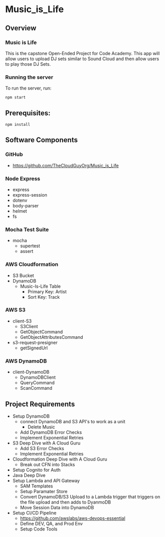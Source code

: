 # Music_is_Life

## Overview
### Music is Life
This is the capstone Open-Ended Project for Code Academy. This app will allow users to upload DJ sets similar to Sound Cloud and then allow users to play those DJ Sets.

### Running the server
To run the server, run:

```
npm start
```    

## Prerequisites:

```
npm install 
```

## Software Components
### GitHub
- https://github.com/TheCloudGuyOrg/Music_is_Life

### Node Express
- express
- express-session
- dotenv
- body-parser
- helmet
- fs

### Mocha Test Suite
- mocha 
    - supertest
    - assert

### AWS Cloudformation
- S3 Bucket
- DynamoDB
    - Music-Is-Life Table
        - Primary Key: Artist
        - Sort Key: Track

### AWS S3
- client-S3
    - S3Client
    - GetObjectCommand
    - GetObjectAttributesCommand
- s3-request-presigner
    - getSignedUrl

### AWS DynamoDB
- client-DynamoDB
    - DynamoDBClient
    - QueryCommand
    - ScanCommand


## Project Requirements
- Setup DynamoDB
    - connect DynamoDB and S3 API's to work as a unit 
        - Delete Music
    - Add DynamoDB Error Checks
    - Implement Exponential Retries
- S3 Deep Dive with A Cloud Guru
    - Add S3 Error Checks
    - Implement Exponential Retries
- Cloudformation Deep Dive with A Cloud Guru
    - Break out CFN into Stacks
- Setup Cognito for Auth
- Java Deep Dive
- Setup Lambda and API Gateway
    - SAM Templates
    - Setup Paramater Store 
    - Convert DynamoDB/S3 Upload to a Lambda trigger that triggers on the file upload and then adds to DyanmoDB
    - Move Session Data into DynamoDB
- Setup CI/CD Pipeline
    - https://github.com/awslabs/aws-devops-essential
    - Define DEV, QA, and Prod Env
    - Setup Code Tools


















